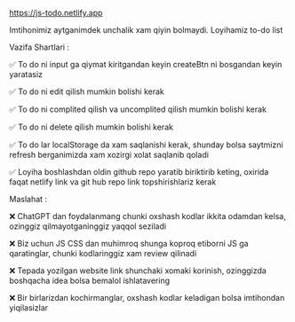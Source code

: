 https://js-todo.netlify.app 


Imtihonimiz aytganimdek unchalik xam qiyin bolmaydi. Loyihamiz to-do list


Vazifa Shartlari :

✅ To do ni input ga qiymat kiritgandan keyin createBtn ni bosgandan keyin yaratasiz

✅ To do ni edit qilish mumkin bolishi kerak

✅ To do ni complited qilish va uncomplited qilish mumkin bolishi kerak

✅ To do ni delete qilish mumkin bolishi kerak

✅ To do lar localStorage da xam saqlanishi kerak, shunday bolsa saytmizni refresh berganimizda xam xozirgi xolat saqlanib qoladi

✅ Loyiha boshlashdan oldin github repo yaratib biriktirib keting, oxirida faqat netlify link va git hub repo link topshirishlariz kerak 


Maslahat : 

❌ ChatGPT dan foydalanmang chunki oxshash kodlar ikkita odamdan kelsa, ozinggiz qilmayotganinggiz yaqqol seziladi

❌ Biz uchun JS CSS dan muhimroq shunga koproq etiborni JS ga qaratinglar, chunki kodlaringgiz xam review qilinadi

❌ Tepada yozilgan website link shunchaki xomaki korinish, ozinggizda boshqacha idea bolsa bemalol ishlatavering

❌ Bir birlarizdan kochirmanglar, oxshash kodlar keladigan bolsa imtihondan yiqilasizlar